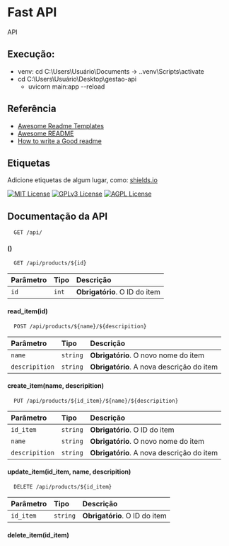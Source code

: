 
# Fast API

API 
## Execução:
  - venv: cd C:\Users\Usuário\Documents -> .\.venv\Scripts\activate
  - cd C:\Users\Usuário\Desktop\gestao-api
    - uvicorn main:app --reload
## Referência

 - [Awesome Readme Templates](https://awesomeopensource.com/project/elangosundar/awesome-README-templates)
 - [Awesome README](https://github.com/matiassingers/awesome-readme)
 - [How to write a Good readme](https://bulldogjob.com/news/449-how-to-write-a-good-readme-for-your-github-project)


## Etiquetas

Adicione etiquetas de algum lugar, como: [shields.io](https://shields.io/)

[![MIT License](https://img.shields.io/badge/License-MIT-green.svg)](https://choosealicense.com/licenses/mit/)
[![GPLv3 License](https://img.shields.io/badge/License-GPL%20v3-yellow.svg)](https://opensource.org/licenses/)
[![AGPL License](https://img.shields.io/badge/license-AGPL-blue.svg)](http://www.gnu.org/licenses/agpl-3.0)


## Documentação da API


```http
  GET /api/
```
#### ()


```http
  GET /api/products/${id}
```
| Parâmetro   | Tipo       | Descrição                                   |
| :---------- | :--------- | :------------------------------------------ |
| `id`      | `int` | **Obrigatório**. O ID do item |
#### read_item(id)

```http
  POST /api/products/${name}/${descripition}
```
| Parâmetro   | Tipo       | Descrição                                   |
| :---------- | :--------- | :------------------------------------------ |
| `name` | `string` | **Obrigatório**. O novo nome do item |
| `descripition` | `string` | **Obrigatório**. A nova descrição do item |
#### create_item(name, descripition)

```http
  PUT /api/products/${id_item}/${name}/${descripition}
```
| Parâmetro   | Tipo       | Descrição                                   |
| :---------- | :--------- | :------------------------------------------ |
| `id_item`      | `string` | **Obrigatório**. O ID do item |
| `name`      | `string` | **Obrigatório**. O novo nome do item |
| `descripition`| `string` | **Obrigatório**. A nova descrição do item |
#### update_item(id_item, name, descripition)

```http
  DELETE /api/products/${id_item}
```
| Parâmetro   | Tipo       | Descrição                                   |
| :---------- | :--------- | :------------------------------------------ |
|`id_item`| `string`|**Obrigatório**. O ID do item |
#### delete_item(id_item)
